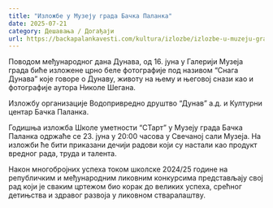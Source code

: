```yaml
---
title: "Изложбе у Музеју града Бачка Паланка"
date: 2025-07-21
category: Дешавања / Догађаји
url: https://backapalankavesti.com/kultura/izlozbe/izlozbe-u-muzeju-grada-backa-palanka/
---
```


Поводом међународног дана Дунава, од 16. јуна у Галерији Музеја града биће изложене црно беле фотографије под називом “Снага Дунава” које говоре о Дунаву, животу на њему и његовој снази као и фотографије аутора Николе Шегана.

Изложбу организације Водопривредно друштво “Дунав” а.д. и Културни центар Бачка Паланка.

Годишња изложба Школе уметности “СТарт” у Музеју града Бачка Паланка одржаће се 23. јуна у 20:00 часова у Свечаној сали Музеја. На изложби ће бити приказани дечији радови који су настали као продукт вредног рада, труда и талента.

Након многобројних успеха током школске 2024/25 године на републичким и међународним ликовним конкурсима представљају свој рад који је сваким цртежом био корак до великих успеха, срећног детињства и здравог развоја у ликовном стваралаштву.
